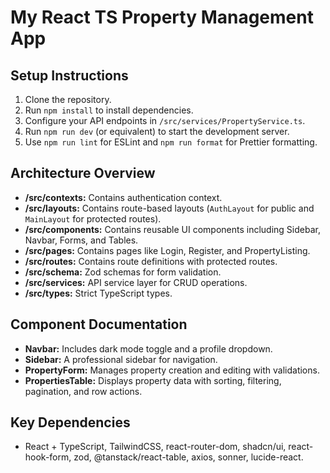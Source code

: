 # My React TS Property Management App

## Setup Instructions

1. Clone the repository.
2. Run `npm install` to install dependencies.
3. Configure your API endpoints in `/src/services/PropertyService.ts`.
4. Run `npm run dev` (or equivalent) to start the development server.
5. Use `npm run lint` for ESLint and `npm run format` for Prettier formatting.

## Architecture Overview

- **/src/contexts:** Contains authentication context.
- **/src/layouts:** Contains route-based layouts (`AuthLayout` for public and `MainLayout` for protected routes).
- **/src/components:** Contains reusable UI components including Sidebar, Navbar, Forms, and Tables.
- **/src/pages:** Contains pages like Login, Register, and PropertyListing.
- **/src/routes:** Contains route definitions with protected routes.
- **/src/schema:** Zod schemas for form validation.
- **/src/services:** API service layer for CRUD operations.
- **/src/types:** Strict TypeScript types.

## Component Documentation
- **Navbar:** Includes dark mode toggle and a profile dropdown.
- **Sidebar:** A professional sidebar for navigation.
- **PropertyForm:** Manages property creation and editing with validations.
- **PropertiesTable:** Displays property data with sorting, filtering, pagination, and row actions.
  
## Key Dependencies
- React + TypeScript, TailwindCSS, react-router-dom, shadcn/ui, react-hook-form, zod, @tanstack/react-table, axios, sonner, lucide-react.

